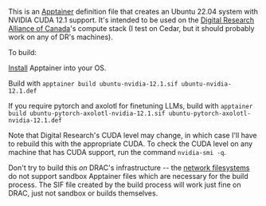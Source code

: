 This is an [Apptainer](https://apptainer.org/) definition file that creates an Ubuntu 22.04 system with NVIDIA CUDA 12.1 support. It's intended to be used on the [Digital Research Alliance of Canada](https://alliancecan.ca/en)'s compute stack (I test on Cedar, but it should probably work on any of DR's machines).

To build:

[Install](https://apptainer.org/docs/admin/main/installation.html) Apptainer into your OS.

Build with `apptainer build ubuntu-nvidia-12.1.sif ubuntu-nvidia-12.1.def` 

If you require pytorch and axolotl for finetuning LLMs, build with `apptainer build ubuntu-pytorch-axolotl-nvidia-12.1.sif ubuntu-pytorch-axolotl-nvidia-12.1.def`
 
Note that Digital Research's CUDA level may change, in which case I'll have to rebuild this with the appropriate CUDA. To check the CUDA level on any machine that has CUDA support, run the command `nvidia-smi -q`. 

Don't try to build this *on* DRAC's infrastructure -- the [network filesystems](https://apptainer.org/docs/admin/main/installation.html#fakeroot-with-uid-gid-mapping-on-network-filesystems) do not support sandbox Apptainer files which are necessary for the build process. The SIF file created by the build process will work just fine on DRAC, just not sandbox or builds themselves.

